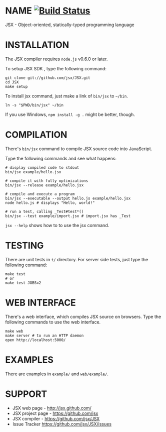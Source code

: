 NAME [![Build Status](https://secure.travis-ci.org/jsx/JSX.png)](http://travis-ci.org/jsx/JSX)
=======================

JSX - Object-oriented, statically-typed programming language

INSTALLATION
=======================

The JSX compiler requires `node.js` v0.6.0 or later.

To setup JSX SDK , type the following command:

    git clone git://github.com/jsx/JSX.git
    cd JSX
    make setup

To install jsx command, just make a link of `bin/jsx` to `~/bin`.

    ln -s "$PWD/bin/jsx" ~/bin

If you use Windows, `npm install -g .` might be better, though.

COMPILATION
=======================

There's `bin/jsx` command to compile JSX source code into JavaScript.

Type the following commands and see what happens:

    # display compiled code to stdout
    bin/jsx example/hello.jsx

    # compile it with fully optimizations
    bin/jsx --release example/hello.jsx

    # compile and execute a program
    bin/jsx --executable --output hello.js example/hello.jsx
    node hello.js # displays "Hello, world!"

    # run a test, calling _Test#test*()
    bin/jsx --test example/import.jsx # import.jsx has _Test

`jsx --help` shows how to to use the jsx command.

TESTING
=======================

There are unit tests in `t/` directory. For server side tests, just type the following command:

    make test
    # or
    make test JOBS=2

WEB INTERFACE
=======================

There's a web interface, which compiles JSX source on browsers.
Type the following commands to use the web interface.

    make web
    make server # to run an HTTP daemon
    open http://localhost:5000/

EXAMPLES
=======================

There are examples in `example/` and `web/example/`.

SUPPORT
=======================

* JSX web page - http://jsx.github.com/
* JSX project page - https://github.com/jsx
* JSX compiler - https://github.com/jsx/JSX
* Issue Tracker https://github.com/jsx/JSX/issues

